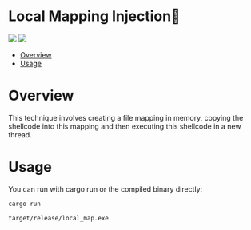 # Local Mapping Injection🦀

<p align="left">
	<a href="https://www.rust-lang.org/"><img src="https://img.shields.io/badge/made%20with-Rust-red"></a>
	<a href="#"><img src="https://img.shields.io/badge/platform-windows-blueviolet"></a>
</p>

- [Overview](#overview)
- [Usage](#usage)

# Overview

This technique involves creating a file mapping in memory, copying the shellcode into this mapping and then executing this shellcode in a new thread.

# Usage 

You can run with cargo run or the compiled binary directly:
```sh
cargo run
```
```sh
target/release/local_map.exe
```